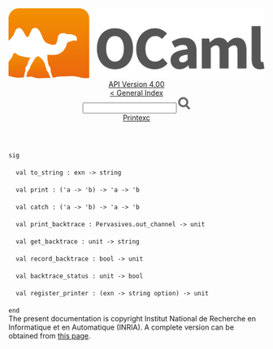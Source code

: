 <!-- ((! set title API !)) ((! set documentation !)) ((! set api !)) ((! set nobreadcrumb !)) -->
<div class="api"><header><nav class="toc brand"><a class="brand" href="https://ocaml.org/"><img src="colour-logo-gray.svg" class="svg" alt="OCaml"></a></nav><nav class="toc"><div class="toc_version"><a href="/docs" id="version-select">API Version 4.00</a></div><a href="index.html">&lt; General Index</a><div class="api_search"><input type="text" name="apisearch" id="api_search" oninput="mySearch(false);" onkeypress="this.oninput();" onclick="this.oninput();" onpaste="this.oninput();">
<img src="search_icon.svg" alt="Search" class="svg" onclick="mySearch(false)"></div>
<div id="search_results"></div><div class="toc_title"><a href="Printexc.html">Printexc</a></div><ul></ul></nav></header>
<code class="code"><span class="keyword">sig</span><br>
&nbsp;&nbsp;<span class="keyword">val</span>&nbsp;to_string&nbsp;:&nbsp;exn&nbsp;<span class="keywordsign">-&gt;</span>&nbsp;string<br>
&nbsp;&nbsp;<span class="keyword">val</span>&nbsp;print&nbsp;:&nbsp;(<span class="keywordsign">'</span>a&nbsp;<span class="keywordsign">-&gt;</span>&nbsp;<span class="keywordsign">'</span>b)&nbsp;<span class="keywordsign">-&gt;</span>&nbsp;<span class="keywordsign">'</span>a&nbsp;<span class="keywordsign">-&gt;</span>&nbsp;<span class="keywordsign">'</span>b<br>
&nbsp;&nbsp;<span class="keyword">val</span>&nbsp;catch&nbsp;:&nbsp;(<span class="keywordsign">'</span>a&nbsp;<span class="keywordsign">-&gt;</span>&nbsp;<span class="keywordsign">'</span>b)&nbsp;<span class="keywordsign">-&gt;</span>&nbsp;<span class="keywordsign">'</span>a&nbsp;<span class="keywordsign">-&gt;</span>&nbsp;<span class="keywordsign">'</span>b<br>
&nbsp;&nbsp;<span class="keyword">val</span>&nbsp;print_backtrace&nbsp;:&nbsp;<span class="constructor">Pervasives</span>.out_channel&nbsp;<span class="keywordsign">-&gt;</span>&nbsp;unit<br>
&nbsp;&nbsp;<span class="keyword">val</span>&nbsp;get_backtrace&nbsp;:&nbsp;unit&nbsp;<span class="keywordsign">-&gt;</span>&nbsp;string<br>
&nbsp;&nbsp;<span class="keyword">val</span>&nbsp;record_backtrace&nbsp;:&nbsp;bool&nbsp;<span class="keywordsign">-&gt;</span>&nbsp;unit<br>
&nbsp;&nbsp;<span class="keyword">val</span>&nbsp;backtrace_status&nbsp;:&nbsp;unit&nbsp;<span class="keywordsign">-&gt;</span>&nbsp;bool<br>
&nbsp;&nbsp;<span class="keyword">val</span>&nbsp;register_printer&nbsp;:&nbsp;(exn&nbsp;<span class="keywordsign">-&gt;</span>&nbsp;string&nbsp;option)&nbsp;<span class="keywordsign">-&gt;</span>&nbsp;unit<br>
<span class="keyword">end</span></code><div class="copyright">The present documentation is copyright Institut National de Recherche en Informatique et en Automatique (INRIA). A complete version can be obtained from <a href="http://caml.inria.fr/pub/docs/manual-ocaml/">this page</a>.</div></div>